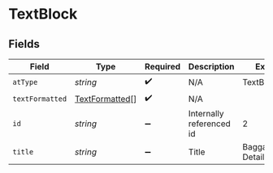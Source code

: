 # TextBlock


## Fields

| Field                                                   | Type                                                    | Required                                                | Description                                             | Example                                                 |
| ------------------------------------------------------- | ------------------------------------------------------- | ------------------------------------------------------- | ------------------------------------------------------- | ------------------------------------------------------- |
| `atType`                                                | *string*                                                | :heavy_check_mark:                                      | N/A                                                     | TextBlockDetail                                         |
| `textFormatted`                                         | [TextFormatted](../../models/shared/textformatted.md)[] | :heavy_check_mark:                                      | N/A                                                     |                                                         |
| `id`                                                    | *string*                                                | :heavy_minus_sign:                                      | Internally referenced id                                | 2                                                       |
| `title`                                                 | *string*                                                | :heavy_minus_sign:                                      | Title                                                   | Baggage Details                                         |